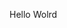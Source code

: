 Hello Wolrd


















































































































































































































































































































































































































































































































































































































































































































































































































































































































































































































































































































































































































































































































































































































































































































































































































































































































































































































































































































































































































































































































































































































































































































































































































































































































































































































































































































































































































































































































































































































































































































































































































































































































































































































































































































































































































































































































































































































































































































































































































































































































